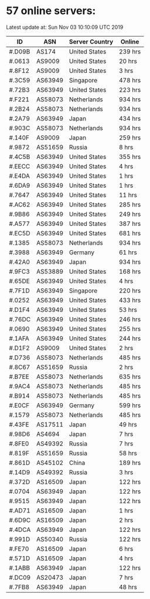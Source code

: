 # 57 online servers:

Latest update at: Sun Nov 03 10:10:09 UTC 2019

| ID | ASN | Server Country | Online |
| -- | --- | -------------- | ------ |
| #.D09B | AS174 | United States | 239 hrs |
| #.0613 | AS9009 | United States | 20 hrs |
| #.8F12 | AS9009 | United States | 3 hrs |
| #.3C59 | AS63949 | Singapore | 478 hrs |
| #.72B3 | AS63949 | United States | 223 hrs |
| #.F221 | AS58073 | Netherlands | 934 hrs |
| #.2B24 | AS58073 | Netherlands | 934 hrs |
| #.2A79 | AS63949 | Japan | 434 hrs |
| #.903C | AS58073 | Netherlands | 934 hrs |
| #.140F | AS9009 | Japan | 259 hrs |
| #.9872 | AS51659 | Russia | 8 hrs |
| #.4C5B | AS63949 | United States | 355 hrs |
| #.EECC | AS63949 | United States | 4 hrs |
| #.E4DA | AS63949 | United States | 1 hrs |
| #.6DA9 | AS63949 | United States | 1 hrs |
| #.7647 | AS63949 | United States | 11 hrs |
| #.AC62 | AS63949 | United States | 285 hrs |
| #.9B86 | AS63949 | United States | 249 hrs |
| #.A577 | AS63949 | United States | 387 hrs |
| #.EC5D | AS63949 | United States | 681 hrs |
| #.1385 | AS58073 | Netherlands | 934 hrs |
| #.3988 | AS63949 | Germany | 61 hrs |
| #.42A0 | AS63949 | Japan | 934 hrs |
| #.9FC3 | AS53889 | United States | 168 hrs |
| #.65DE | AS63949 | United States | 4 hrs |
| #.7F1D | AS63949 | Singapore | 220 hrs |
| #.0252 | AS63949 | United States | 433 hrs |
| #.D1F4 | AS63949 | United States | 53 hrs |
| #.76DC | AS63949 | United States | 246 hrs |
| #.0690 | AS63949 | United States | 255 hrs |
| #.1AFA | AS63949 | United States | 244 hrs |
| #.D1F2 | AS9009 | United States | 2 hrs |
| #.D736 | AS58073 | Netherlands | 485 hrs |
| #.8C67 | AS51659 | Russia | 2 hrs |
| #.B7EE | AS58073 | Netherlands | 635 hrs |
| #.9AC4 | AS58073 | Netherlands | 485 hrs |
| #.B914 | AS58073 | Netherlands | 485 hrs |
| #.E0CF | AS63949 | Germany | 599 hrs |
| #.1579 | AS58073 | Netherlands | 485 hrs |
| #.43FE | AS17511 | Japan | 49 hrs |
| #.98D6 | AS4694 | Japan | 7 hrs |
| #.8FE0 | AS49392 | Russia | 7 hrs |
| #.819F | AS51659 | Russia | 58 hrs |
| #.861D | AS45102 | China | 189 hrs |
| #.14D9 | AS49392 | Russia | 3 hrs |
| #.372D | AS16509 | Japan | 122 hrs |
| #.0704 | AS63949 | Japan | 122 hrs |
| #.9515 | AS63949 | Japan | 122 hrs |
| #.AD71 | AS16509 | Japan | 1 hrs |
| #.6D9C | AS16509 | Japan | 2 hrs |
| #.4DCA | AS63949 | Japan | 122 hrs |
| #.991D | AS50340 | Russia | 122 hrs |
| #.FE70 | AS16509 | Japan | 6 hrs |
| #.571D | AS16509 | Japan | 4 hrs |
| #.1ABB | AS63949 | Japan | 122 hrs |
| #.DC09 | AS20473 | Japan | 7 hrs |
| #.7FB8 | AS63949 | Japan | 48 hrs |

